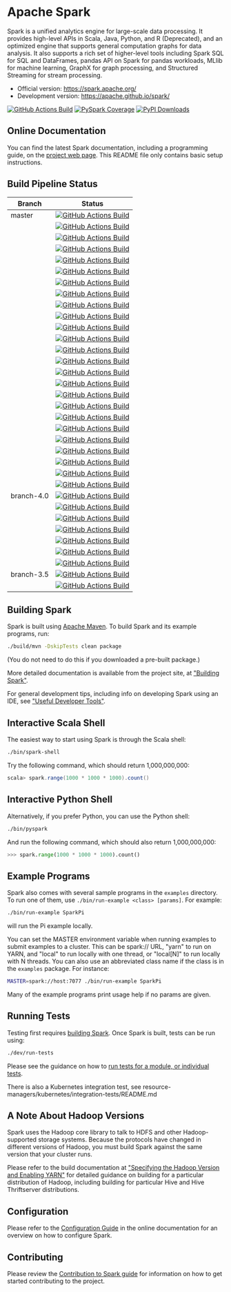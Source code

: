 # Apache Spark

Spark is a unified analytics engine for large-scale data processing. It provides
high-level APIs in Scala, Java, Python, and R (Deprecated), and an optimized engine that
supports general computation graphs for data analysis. It also supports a
rich set of higher-level tools including Spark SQL for SQL and DataFrames,
pandas API on Spark for pandas workloads, MLlib for machine learning, GraphX for graph processing,
and Structured Streaming for stream processing.

- Official version: <https://spark.apache.org/>
- Development version: <https://apache.github.io/spark/>

[![GitHub Actions Build](https://github.com/apache/spark/actions/workflows/build_main.yml/badge.svg)](https://github.com/apache/spark/actions/workflows/build_main.yml)
[![PySpark Coverage](https://codecov.io/gh/apache/spark/branch/master/graph/badge.svg)](https://codecov.io/gh/apache/spark)
[![PyPI Downloads](https://static.pepy.tech/personalized-badge/pyspark?period=month&units=international_system&left_color=black&right_color=orange&left_text=PyPI%20downloads)](https://pypi.org/project/pyspark/)


## Online Documentation

You can find the latest Spark documentation, including a programming
guide, on the [project web page](https://spark.apache.org/documentation.html).
This README file only contains basic setup instructions.

## Build Pipeline Status

| Branch     | Status                                                                                                                                                                                                          |
|------------|-----------------------------------------------------------------------------------------------------------------------------------------------------------------------------------------------------------------|
| master     | [![GitHub Actions Build](https://github.com/apache/spark/actions/workflows/release.yml/badge.svg)](https://github.com/apache/spark/actions/workflows/release.yml)                                               |
|            | [![GitHub Actions Build](https://github.com/apache/spark/actions/workflows/build_java21.yml/badge.svg)](https://github.com/apache/spark/actions/workflows/build_java21.yml)                                     |
|            | [![GitHub Actions Build](https://github.com/apache/spark/actions/workflows/build_non_ansi.yml/badge.svg)](https://github.com/apache/spark/actions/workflows/build_non_ansi.yml)                                 |
|            | [![GitHub Actions Build](https://github.com/apache/spark/actions/workflows/build_uds.yml/badge.svg)](https://github.com/apache/spark/actions/workflows/build_uds.yml)                                           |
|            | [![GitHub Actions Build](https://github.com/apache/spark/actions/workflows/build_rockdb_as_ui_backend.yml/badge.svg)](https://github.com/apache/spark/actions/workflows/build_rockdb_as_ui_backend.yml)         |
|            | [![GitHub Actions Build](https://github.com/apache/spark/actions/workflows/build_maven.yml/badge.svg)](https://github.com/apache/spark/actions/workflows/build_maven.yml)                                       |
|            | [![GitHub Actions Build](https://github.com/apache/spark/actions/workflows/build_maven_java21.yml/badge.svg)](https://github.com/apache/spark/actions/workflows/build_maven_java21.yml)                         |
|            | [![GitHub Actions Build](https://github.com/apache/spark/actions/workflows/build_maven_java21_macos15.yml/badge.svg)](https://github.com/apache/spark/actions/workflows/build_maven_java21_macos15.yml)         |
|            | [![GitHub Actions Build](https://github.com/apache/spark/actions/workflows/build_maven_java21_arm.yml/badge.svg)](https://github.com/apache/spark/actions/workflows/build_maven_java21_arm.yml)                 |
|            | [![GitHub Actions Build](https://github.com/apache/spark/actions/workflows/build_coverage.yml/badge.svg)](https://github.com/apache/spark/actions/workflows/build_coverage.yml)                          |
|            | [![GitHub Actions Build](https://github.com/apache/spark/actions/workflows/build_python_pypy3.10.yml/badge.svg)](https://github.com/apache/spark/actions/workflows/build_python_pypy3.10.yml)                   |
|            | [![GitHub Actions Build](https://github.com/apache/spark/actions/workflows/build_python_3.10.yml/badge.svg)](https://github.com/apache/spark/actions/workflows/build_python_3.10.yml)                           |
|            | [![GitHub Actions Build](https://github.com/apache/spark/actions/workflows/build_python_3.11_classic_only.yml/badge.svg)](https://github.com/apache/spark/actions/workflows/build_python_3.11_classic_only.yml) |
|            | [![GitHub Actions Build](https://github.com/apache/spark/actions/workflows/build_python_3.11_arm.yml/badge.svg)](https://github.com/apache/spark/actions/workflows/build_python_3.11_arm.yml)                   |
|            | [![GitHub Actions Build](https://github.com/apache/spark/actions/workflows/build_python_3.11_macos.yml/badge.svg)](https://github.com/apache/spark/actions/workflows/build_python_3.11_macos.yml)               |
|            | [![GitHub Actions Build](https://github.com/apache/spark/actions/workflows/build_python_numpy_2.1.3.yml/badge.svg)](https://github.com/apache/spark/actions/workflows/build_python_numpy_2.1.3.yml)             |
|            | [![GitHub Actions Build](https://github.com/apache/spark/actions/workflows/build_python_3.12.yml/badge.svg)](https://github.com/apache/spark/actions/workflows/build_python_3.12.yml)                           |
|            | [![GitHub Actions Build](https://github.com/apache/spark/actions/workflows/build_python_3.13.yml/badge.svg)](https://github.com/apache/spark/actions/workflows/build_python_3.13.yml)                           |
|            | [![GitHub Actions Build](https://github.com/apache/spark/actions/workflows/build_python_3.13_nogil.yml/badge.svg)](https://github.com/apache/spark/actions/workflows/build_python_3.13_nogil.yml)               |
|            | [![GitHub Actions Build](https://github.com/apache/spark/actions/workflows/build_python_minimum.yml/badge.svg)](https://github.com/apache/spark/actions/workflows/build_python_minimum.yml)                     |
|            | [![GitHub Actions Build](https://github.com/apache/spark/actions/workflows/build_python_ps_minimum.yml/badge.svg)](https://github.com/apache/spark/actions/workflows/build_python_ps_minimum.yml)               |
|            | [![GitHub Actions Build](https://github.com/apache/spark/actions/workflows/build_python_connect35.yml/badge.svg)](https://github.com/apache/spark/actions/workflows/build_python_connect35.yml)                 |
|            | [![GitHub Actions Build](https://github.com/apache/spark/actions/workflows/build_python_connect.yml/badge.svg)](https://github.com/apache/spark/actions/workflows/build_python_connect.yml)                     |
|            | [![GitHub Actions Build](https://github.com/apache/spark/actions/workflows/build_sparkr_window.yml/badge.svg)](https://github.com/apache/spark/actions/workflows/build_sparkr_window.yml)                       |
|            | [![GitHub Actions Build](https://github.com/apache/spark/actions/workflows/publish_snapshot.yml/badge.svg)](https://github.com/apache/spark/actions/workflows/publish_snapshot.yml)                             |
| branch-4.0 | [![GitHub Actions Build](https://github.com/apache/spark/actions/workflows/build_branch40.yml/badge.svg)](https://github.com/apache/spark/actions/workflows/build_branch40.yml)                                 |
|            | [![GitHub Actions Build](https://github.com/apache/spark/actions/workflows/build_branch40_java21.yml/badge.svg)](https://github.com/apache/spark/actions/workflows/build_branch40_java21.yml)                   |
|            | [![GitHub Actions Build](https://github.com/apache/spark/actions/workflows/build_branch40_non_ansi.yml/badge.svg)](https://github.com/apache/spark/actions/workflows/build_branch40_non_ansi.yml)               |
|            | [![GitHub Actions Build](https://github.com/apache/spark/actions/workflows/build_branch40_maven.yml/badge.svg)](https://github.com/apache/spark/actions/workflows/build_branch40_maven.yml)                     |
|            | [![GitHub Actions Build](https://github.com/apache/spark/actions/workflows/build_branch40_maven_java21.yml/badge.svg)](https://github.com/apache/spark/actions/workflows/build_branch40_maven_java21.yml)       |
|            | [![GitHub Actions Build](https://github.com/apache/spark/actions/workflows/build_branch40_python.yml/badge.svg)](https://github.com/apache/spark/actions/workflows/build_branch40_python.yml)                   |
|            | [![GitHub Actions Build](https://github.com/apache/spark/actions/workflows/build_branch40_python_pypy3.10.yml/badge.svg)](https://github.com/apache/spark/actions/workflows/build_branch40_python_pypy3.10.yml) |
| branch-3.5 | [![GitHub Actions Build](https://github.com/apache/spark/actions/workflows/build_branch35.yml/badge.svg)](https://github.com/apache/spark/actions/workflows/build_branch35.yml)                                 |
|            | [![GitHub Actions Build](https://github.com/apache/spark/actions/workflows/build_branch35_python.yml/badge.svg)](https://github.com/apache/spark/actions/workflows/build_branch35_python.yml)                   |


## Building Spark

Spark is built using [Apache Maven](https://maven.apache.org/).
To build Spark and its example programs, run:

```bash
./build/mvn -DskipTests clean package
```

(You do not need to do this if you downloaded a pre-built package.)

More detailed documentation is available from the project site, at
["Building Spark"](https://spark.apache.org/docs/latest/building-spark.html).

For general development tips, including info on developing Spark using an IDE, see ["Useful Developer Tools"](https://spark.apache.org/developer-tools.html).

## Interactive Scala Shell

The easiest way to start using Spark is through the Scala shell:

```bash
./bin/spark-shell
```

Try the following command, which should return 1,000,000,000:

```scala
scala> spark.range(1000 * 1000 * 1000).count()
```

## Interactive Python Shell

Alternatively, if you prefer Python, you can use the Python shell:

```bash
./bin/pyspark
```

And run the following command, which should also return 1,000,000,000:

```python
>>> spark.range(1000 * 1000 * 1000).count()
```

## Example Programs

Spark also comes with several sample programs in the `examples` directory.
To run one of them, use `./bin/run-example <class> [params]`. For example:

```bash
./bin/run-example SparkPi
```

will run the Pi example locally.

You can set the MASTER environment variable when running examples to submit
examples to a cluster. This can be spark:// URL,
"yarn" to run on YARN, and "local" to run
locally with one thread, or "local[N]" to run locally with N threads. You
can also use an abbreviated class name if the class is in the `examples`
package. For instance:

```bash
MASTER=spark://host:7077 ./bin/run-example SparkPi
```

Many of the example programs print usage help if no params are given.

## Running Tests

Testing first requires [building Spark](#building-spark). Once Spark is built, tests
can be run using:

```bash
./dev/run-tests
```

Please see the guidance on how to
[run tests for a module, or individual tests](https://spark.apache.org/developer-tools.html#individual-tests).

There is also a Kubernetes integration test, see resource-managers/kubernetes/integration-tests/README.md

## A Note About Hadoop Versions

Spark uses the Hadoop core library to talk to HDFS and other Hadoop-supported
storage systems. Because the protocols have changed in different versions of
Hadoop, you must build Spark against the same version that your cluster runs.

Please refer to the build documentation at
["Specifying the Hadoop Version and Enabling YARN"](https://spark.apache.org/docs/latest/building-spark.html#specifying-the-hadoop-version-and-enabling-yarn)
for detailed guidance on building for a particular distribution of Hadoop, including
building for particular Hive and Hive Thriftserver distributions.

## Configuration

Please refer to the [Configuration Guide](https://spark.apache.org/docs/latest/configuration.html)
in the online documentation for an overview on how to configure Spark.

## Contributing

Please review the [Contribution to Spark guide](https://spark.apache.org/contributing.html)
for information on how to get started contributing to the project.
